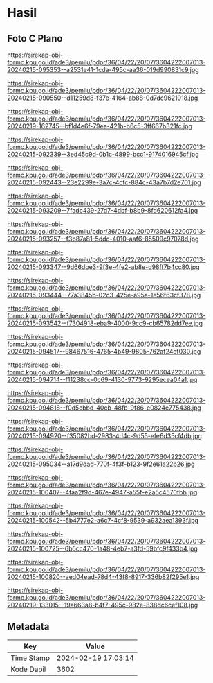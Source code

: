 # Hasil

## Foto C Plano

https://sirekap-obj-formc.kpu.go.id/ade3/pemilu/pdpr/36/04/22/20/07/3604222007013-20240215-095353--a2531e41-1cda-495c-aa36-019d990831c9.jpg

https://sirekap-obj-formc.kpu.go.id/ade3/pemilu/pdpr/36/04/22/20/07/3604222007013-20240215-090550--d11259d8-f37e-4164-ab88-0d7dc9621018.jpg

https://sirekap-obj-formc.kpu.go.id/ade3/pemilu/pdpr/36/04/22/20/07/3604222007013-20240219-162745--bf1d4e6f-79ea-421b-b6c5-3ff667b321fc.jpg

https://sirekap-obj-formc.kpu.go.id/ade3/pemilu/pdpr/36/04/22/20/07/3604222007013-20240215-092339--3ed45c9d-0b1c-4899-bcc1-9174016945cf.jpg

https://sirekap-obj-formc.kpu.go.id/ade3/pemilu/pdpr/36/04/22/20/07/3604222007013-20240215-092443--23e2299e-3a7c-4cfc-884c-43a7b7d2e701.jpg

https://sirekap-obj-formc.kpu.go.id/ade3/pemilu/pdpr/36/04/22/20/07/3604222007013-20240215-093209--7fadc439-27d7-4dbf-b8b9-8fd620612fa4.jpg

https://sirekap-obj-formc.kpu.go.id/ade3/pemilu/pdpr/36/04/22/20/07/3604222007013-20240215-093257--f3b87a81-5ddc-4010-aaf6-85509c97078d.jpg

https://sirekap-obj-formc.kpu.go.id/ade3/pemilu/pdpr/36/04/22/20/07/3604222007013-20240215-093347--9d66dbe3-9f3e-4fe2-ab8e-d98ff7b4cc80.jpg

https://sirekap-obj-formc.kpu.go.id/ade3/pemilu/pdpr/36/04/22/20/07/3604222007013-20240215-093444--77a3845b-02c3-425e-a95a-1e56f63cf378.jpg

https://sirekap-obj-formc.kpu.go.id/ade3/pemilu/pdpr/36/04/22/20/07/3604222007013-20240215-093542--f7304918-eba9-4000-9cc9-cb65782dd7ee.jpg

https://sirekap-obj-formc.kpu.go.id/ade3/pemilu/pdpr/36/04/22/20/07/3604222007013-20240215-094517--98467516-4765-4b49-9805-762af24cf030.jpg

https://sirekap-obj-formc.kpu.go.id/ade3/pemilu/pdpr/36/04/22/20/07/3604222007013-20240215-094714--f11238cc-0c69-4130-9773-9295ecea04a1.jpg

https://sirekap-obj-formc.kpu.go.id/ade3/pemilu/pdpr/36/04/22/20/07/3604222007013-20240215-094818--f0d5cbbd-40cb-48fb-9f86-e0824e775438.jpg

https://sirekap-obj-formc.kpu.go.id/ade3/pemilu/pdpr/36/04/22/20/07/3604222007013-20240215-094920--f35082bd-2983-4d4c-9d55-efe6d35cf4db.jpg

https://sirekap-obj-formc.kpu.go.id/ade3/pemilu/pdpr/36/04/22/20/07/3604222007013-20240215-095034--a17d9dad-770f-4f3f-b123-9f2e61a22b26.jpg

https://sirekap-obj-formc.kpu.go.id/ade3/pemilu/pdpr/36/04/22/20/07/3604222007013-20240215-100407--4faa2f9d-467e-4947-a55f-e2a5c4570fbb.jpg

https://sirekap-obj-formc.kpu.go.id/ade3/pemilu/pdpr/36/04/22/20/07/3604222007013-20240215-100542--5b4777e2-a6c7-4cf8-9539-a932aea1393f.jpg

https://sirekap-obj-formc.kpu.go.id/ade3/pemilu/pdpr/36/04/22/20/07/3604222007013-20240215-100725--6b5cc470-1a48-4eb7-a3fd-59bfc9f433b4.jpg

https://sirekap-obj-formc.kpu.go.id/ade3/pemilu/pdpr/36/04/22/20/07/3604222007013-20240215-100820--aed04ead-78d4-43f8-8917-336b82f295e1.jpg

https://sirekap-obj-formc.kpu.go.id/ade3/pemilu/pdpr/36/04/22/20/07/3604222007013-20240219-133015--19a663a8-b4f7-495c-982e-838dc6cef108.jpg


## Metadata

| Key        | Value               |
| ---------- | ------------------- |
| Time Stamp | 2024-02-19 17:03:14 |
| Kode Dapil | 3602                |



